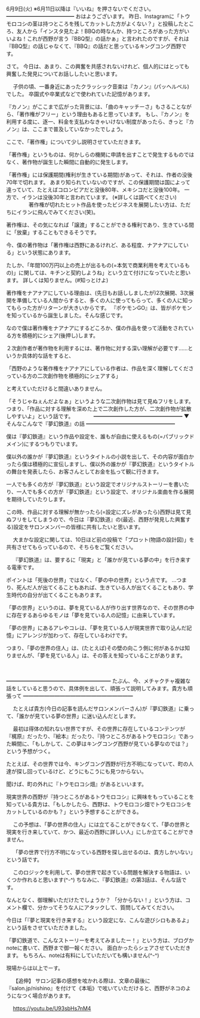 6月9日(火) ※6月11日以降は『いいね』を押さないでください。
━━━━━━━━━━━━━
おはようございます。
昨日、Instagramに「トウモロコシの茎は持つところを残してカットした方がよくない？」と投稿したところ、友人から「インスタ見たよ！BBQの時なんか、持つところがあった方がいいよね！これが西野が言う『BBQ型』の話かぁ」と言われたのですが、それは『BBQ型』の話じゃなくて、『BBQ』の話だと思っているキングコング西野です。

さて。
今日は、あまり、この興奮を共感されないけれど、個人的にはとっても興奮した発見についてお話ししたいと思います。

　
子供の頃、一番身近にあったクラッシック音楽は『カノン』(パッヘルベル)でした。
卒園式や卒業式などで使われていた記憶があります。

『カノン』がここまで広がった背景には、「曲のキャッチーさ」もさることながら、「著作権がフリー」という理由もあると思っています。
もし、『カノン』を利用する度に、逐一、料金を支払わなきゃいけない制度があったら、きっと『カノン』は、ここまで普及していなかったでしょう。

ここで、「著作権」について少し説明させていただきます。

「著作権」というものは、何かしらの機関に申請を出すことで発生するものではなく、著作物が誕生した瞬間に自動的に発生します。

「著作権」には保護期間(権利が生きている期間)があって、それは、作者の没後70年で切れます。
あまり知られていないのですが、この保護期間は国によって違っていて、たとえばコロンビアだと没後80年、メキシコだと没後100年。
一方で、イランは没後30年と言われています。
(※詳しくは調べてください)
　　　　
著作権が切れたヒット作品を使ったビジネスを展開したい方は、ただちにイランに飛んでみてください(笑)。

著作権は、その気になれば「譲渡」することができる権利であり、生きている間に「放棄」することもできるそうです。

今、僕の著作物は「著作権は西野にあるけれど、ある程度、ナアナアにしている」という状態にあります。

たしか、「年間100万円以上の売上が出るもの(=本気で商業利用を考えているもの)」に関しては、キチンと契約しようね」という立て付けになっていたと思います。
詳しくは知りません。(#知っとけよ)

著作権をナアナアにしている理由は、(先日もお話ししましたが)2次展開、3次展開を準備している人間からすると、多くの人に使ってもらって、多くの人に知ってもらった方がリターンが大きいからです。
『ポケモンGO』は、皆がポケモンを知っているから誕生しました。そんな感じです。

なので僕は著作権をナアナアにするどころか、僕の作品を使って活動をされている方を積極的にシェア(後押し)します。

２次創作者が著作物を利用するには、著作物に対する深い理解が必要です……というか具体的な話をすると、

「西野のような著作権をナアナアにしている作者は、作品を深く理解してくださっている方の二次創作物を積極的にシェアする」

と考えていただけると間違いありません。

「そうじゃねぇんだよなぁ」というような二次創作物は見て見ぬフリをします。
つまり、「作品に対する理解を深めた上で二次創作した方が、二次創作物が拡散しやすいよ」という話です。
　　
　
━━━━━━━━━━━━━━━━━
▼ そんなこんなで『夢幻鉄道』の話
━━━━━━━━━━━━━━━━━

僕は『夢幻鉄道』という作品や設定を、誰もが自由に使えるもの(=パブリックドメイン)にするつもりでいます。

僕以外の誰かが『夢幻鉄道』というタイトルの小説を出して、その内容が面白かったら僕は積極的に宣伝しますし、僕以外の誰かが『夢幻鉄道』というタイトルの舞台を発表したら、お客さんとしてお金を払って観に行きます。

一人でも多くの方が『夢幻鉄道』という設定でオリジナルストーリーを書いたり、一人でも多くの方が『夢幻鉄道』という設定で、オリジナル楽曲を作る展開を期待していたりします。

この時、作品に対する理解が無かったら(=設定にズレがあったら)西野は見て見ぬフリをしてしまうので、今日は『夢幻鉄道』の(最近、西野が発見した興奮する)設定をサロンメンバーの皆様に共有したいと思います。

　
大まかな設定に関しては、10日ほど前の投稿で「プロット(物語の設計図)」を共有させてもらっているので、そちらをご覧ください。

　
『夢幻鉄道』は、要するに「現実」と「誰かが見ている夢の中」を行き来する電車です。

ポイントは「死後の世界」ではなく、「夢の中の世界」という点です。
…つまり、死んだ人が出てくることもあれば、生きている人が出てくることもあり、学生時代の自分が出てくることもあります。

「夢の世界」というのは、夢を見ている人が作り出す世界なので、その世界の中に存在するあらゆるモノは「夢を見ている人の記憶」に由来しています。

「夢の世界」にあるアレやコレは、「夢を見ている人が現実世界で取り込んだ記憶」にアレンジが加わって、存在しているわけです。

つまり、「夢の世界の住人」は、(たとえば)その壁の向こう側に何があるかは知りませんが、「夢を見ている人」は、その答えを知っていることがあります。

　

━━━━━━━━━━━━━━━━━━━━
たぶん、今、メチャクチャ複雑な話をしていると思うので、具体例を出して、頑張って説明してみます。貴方も頑張って
━━━━━━━━━━━━━━━━━━━━━

　
たとえば貴方(今日の記事を読んだサロンメンバーさん)が『夢幻鉄道』に乗って、「誰かが見ている夢の世界」に迷い込んだとします。

　
最初は得体の知れない世界ですが、その世界に存在しているコンテンツが『梶原』だったり、『絵本』だったり、『持つところがあるトウモロコシ』であった瞬間に、「もしかして、この夢はキングコング西野が見ている夢なのでは？」という予想がつく。

たとえば、その世界では今、キングコング西野が行方不明になっていて、町の人達が探し回っているけど、どうにもこうにも見つからない。

聞けば、町の外れに『トウモロコシ畑』があるといいます。

現実世界の西野が『持つところがあるトウモロコシ』に興味をもっていることを知っている貴方は、「もしかしたら、西野は、トウモロコシ畑でトウモロコシをカットしているのかも？」という予想することができる。

　
この予想は、「夢の世界の住人」には立てることができなくて、「夢の世界と現実を行き来していて、かつ、最近の西野に詳しい人」にしか立てることができません。

　
「夢の世界で行方不明になっている西野を探し出せるのは、貴方しかいない」という話です。

　
このロジックを利用して、夢の世界で起きている問題を解決する物語は、いくつか作れると思います(^-^)
ちなみに、『夢幻鉄道』の第3話は、そんな話です。

なんとなく、御理解いただけたでしょうか？
「分からない！」という方は、コメント欄で、分かってそうな人にアタックして、質問してみてください。

今日は「『夢と現実を行き来する』という設定にな、こんな遊びシロもあるよ」という話をさせていただきました。

「夢幻鉄道で、こんなストーリーを考えてみましたー！」という方は、ブログかnoteに書いて、西野まで御一報ください。
面白かったらシェアさせていただきます。
もちろん、noteは有料にしていただいても構いません(^-^)

現場からは以上でーす。

　
【追伸】
サロン記事の感想を呟かれる際は、文章の最後に『salon.jp/nishino』を付けて《本垢》で呟いていただけると、西野がネコのようになつく場合があります。

　
https://youtu.be/U93sbHs7nM4

